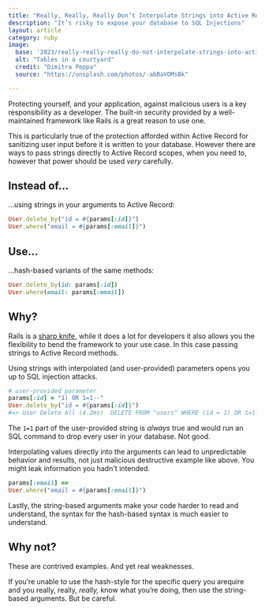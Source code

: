 ```yaml
---
title: "Really, Really, Really Don’t Interpolate Strings into Active Record Methods"
description: "It’s risky to expose your database to SQL Injections"
layout: article
category: ruby
image:
  base: '2023/really-really-really-do-not-interpolate-strings-into-active-record-methods'
  alt: "Tables in a courtyard"
  credit: "Dimitra Peppa"
  source: "https://unsplash.com/photos/-abBaVOMsBk"

---
```


Protecting yourself, and your application, against malicious users is a key responsibility as a developer. The built-in security provided by a well-maintained framework like Rails is a great reason to use one.

This is particularly true of the protection afforded within Active Record for sanitizing user input before it is written to your database. However there are ways to pass strings directly to Active Record scopes, when you need to, however that power should be used _very_ carefully.


## Instead of…

…using strings in your arguments to Active Record:

```ruby
User.delete_by("id = #{params[:id]}")
User.where("email = #{params[:email]}")
```


## Use…

…hash-based variants of the same methods:

```ruby
User.delete_by(id: params[:id])
User.where(email: params[:email])
```


## Why?

Rails is a [sharp knife](https://rubyonrails.org/doctrine#provide-sharp-knives), while it does a lot for developers it also allows you the flexibility to bend the framework to your use case. In this case passing strings to Active Record methods.

Using strings with interpolated (and user-provided) parameters opens you up to SQL injection attacks.

```ruby
# user-provided parameter
params[:id] = "1) OR 1=1--"
User.delete_by("id = #{params[:id]}")
#=> User Delete All (4.2ms)  DELETE FROM "users" WHERE (id = 1) OR 1=1--)
```

The `1=1` part of the user-provided string is _always_ true and would run an SQL command to drop every user in your database. Not good.

Interpolating values directly into the arguments can lead to unpredictable behavior and results, not just malicious destructive example like above. You might leak information you hadn't intended.

```ruby
params[:email] == 
User.where("email = #{params[:email]}")
```

Lastly, the string-based arguments make your code harder to read and understand, the syntax for the hash-based syntax is much easier to understand.


## Why not?

These are contrived examples. And yet real weaknesses.

If you’re unable to use the hash-style for the specific query you arequire and you really, really, _really,_ know what you’re doing, then use the string-based arguments. But be careful.